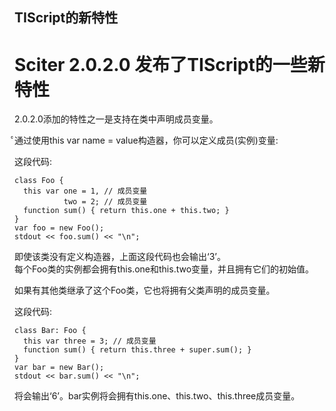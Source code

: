 ## TIScript的新特性

<div class="post" id="post-41756">
  <h1 class="storytitle">Sciter 2.0.2.0 发布了TIScript的一些新特性</h1>
  </div>
    <div class="storycontent">
	  <p>2.0.2.0添加的特性之一是支持在类中声明成员变量。</p>
	  <p>ͨ通过使用this var name = value构造器，你可以定义成员(实例)变量:</p>
<p>这段代码:</p>
	  <pre class="brush: js;"><code>class Foo {
  this var one = 1, // 成员变量
           two = 2; // 成员变量
  function sum() { return this.one + this.two; }
}
var foo = new Foo();
stdout &lt;&lt; foo.sum() &lt;&lt; &quot;\n&quot;;</code>
</pre>
<p>即使该类没有定义构造器，上面这段代码也会输出‘3’。<br/>
每个Foo类的实例都会拥有this.one和this.two变量，并且拥有它们的初始值。</p>
<p>如果有其他类继承了这个Foo类，它也将拥有父类声明的成员变量。</p>
<p>这段代码:</p>
<pre class="brush: js;"><code>class Bar: Foo {
  this var three = 3; // 成员变量
  function sum() { return this.three + super.sum(); }
}
var bar = new Bar();
stdout &lt;&lt; bar.sum() &lt;&lt; &quot;\n&quot;;</code>
</pre>
<p>将会输出‘6’。bar实例将会拥有this.one、this.two、this.three成员变量。</p>
</div>
    </div>
